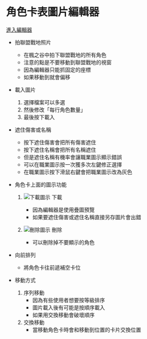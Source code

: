 # 角色卡表圖片編輯器

[進入編輯器](https://wj654cj86.github.io/maplerole/)

* 拍聯盟戰地照片
	* 在楓之谷中拍下聯盟戰地的所有角色
	* 注意的點是不要移動到聯盟戰地的視窗
	* 因為編輯器只能抓固定的座標
	* 如果移動到就會偏移

* 載入圖片
	1. 選擇檔案可以多選
	2. 然後修改「每行角色數量」
	3. 最後按下載入

* 遮住傷害或名稱
	* 按下遮住傷害會把所有傷害遮住
	* 按下遮住名稱會把所有名稱遮住
	* 但是遮住名稱有機率會讓職業圖示顯示錯誤
	* 可以在職業圖示按一次獲多次左鍵修正選擇
	* 在職業圖示按下滑鼠右鍵會把職業圖示改為灰色

* 角色卡上面的圖示功能
	1. ![下載圖示](https://wj654cj86.github.io/maplerole/img/download.svg) 下載
		* 因為編輯器是使用疊圖預覽
		* 如果要遮住傷害或遮住名稱直接另存圖片會出錯

	2. ![刪除圖示](https://wj654cj86.github.io/maplerole/img/cross.svg) 刪除
		* 可以刪除掉不要顯示的角色

* 向前排列
	* 將角色卡往前遞補空卡位

* 移動方式
	1. 序列移動
		* 因為有些使用者想要按等級排序
		* 圖片載入後有可能是按順序載入
		* 如果用交換移動會破壞順序
	2. 交換移動
		* 當移動角色卡時會和移動到位置的卡片交換位置
